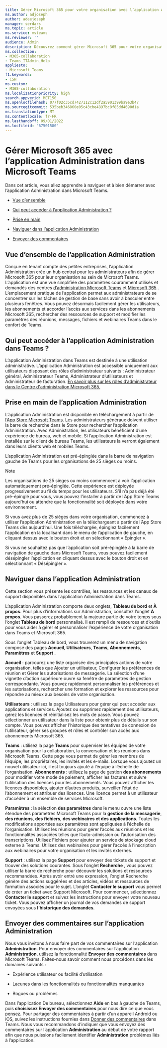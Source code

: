 ```yaml
---
title: Gérer Microsoft 365 pour votre organisation avec l’application Administration dans Microsoft Teams
ms.author: adjoseph
author: adeejoseph
manager: serdars
ms.topic: article
ms.service: msteams
ms.reviewer: ''
audience: Admin
description: Découvrez comment gérer Microsoft 365 pour votre organisation directement à partir de l’application Administration dans Microsoft Teams
ms.collection:
- M365-collaboration
- Teams_ITAdmin_Help
appliesto:
- Microsoft Teams
f1.keywords:
- CSH
ms.custom:
- M365-collaboration
ms.localizationpriority: high
search.appverid: MET150
ms.openlocfilehash: 077f02c35cd7427112c12df2a5901399ba9e3b47
ms.sourcegitcommit: 535beb346860e05c43cbe4897bc8f85dd4698d1a
ms.translationtype: MT
ms.contentlocale: fr-FR
ms.lasthandoff: 09/01/2022
ms.locfileid: "67501580"
---
```

# <a name="manage-microsoft-365-with-the-admin-app-in-microsoft-teams"></a>Gérer Microsoft 365 avec l’application Administration dans Microsoft Teams

Dans cet article, vous allez apprendre à naviguer et à bien démarrer avec l’application Administration dans Microsoft Teams.

- [Vue d’ensemble](#overview-of-the-admin-app)

- [Qui peut accéder à l’application Administration ?](#who-can-access-the-admin-app-in-teams)

- [Prise en main](#get-started-with-the-admin-app)

- [Naviguer dans l’application Administration](#navigate-the-admin-app)

- [Envoyer des commentaires](#give-feedback-on-the-admin-app)

## <a name="overview-of-the-admin-app"></a>Vue d’ensemble de l’application Administration

Conçue en tenant compte des petites entreprises, l’application Administration crée un hub central pour les administrateurs afin de gérer Microsoft 365 pour leur organisation au sein de Microsoft Teams.  L’application est une vue simplifiée des paramètres couramment utilisés et demandés des centres [d’administration Microsoft Teams](https://go.microsoft.com/fwlink/p/?linkid=2024339) et [Microsoft 365](https://go.microsoft.com/fwlink/p/?linkid=2024339) .  L’emplacement pratique de l’application permet aux administrateurs de se concentrer sur les tâches de gestion de base sans avoir à basculer entre plusieurs fenêtres. Vous pouvez désormais facilement gérer les utilisateurs, les abonnements et accorder l’accès aux services dans les abonnements Microsoft 365, rechercher des ressources de support et modifier les paramètres des réunions, messages, fichiers et webinaires Teams dans le confort de Teams.

## <a name="who-can-access-the-admin-app-in-teams"></a>Qui peut accéder à l’application Administration dans Teams ?

L’application Administration dans Teams est destinée à une utilisation administrative. L’application Administration est accessible uniquement aux utilisateurs disposant des rôles d’administrateur suivants : Administrateur général, Administrateur Teams, Administrateur d’utilisateurs et Administrateur de facturation. [En savoir plus sur les rôles d’administrateur dans le Centre d'administration Microsoft 365.](/microsoft-365/admin/add-users/about-admin-roles) 

## <a name="get-started-with-the-admin-app"></a>Prise en main de l’application Administration

L’application Administration est disponible en téléchargement à partir de [l’App Store Microsoft Teams](https://aka.ms/TeamsClientAdminApp). Les administrateurs généraux doivent utiliser la barre de recherche dans le Store pour rechercher l’application Administration. Avec Administration, les utilisateurs bénéficient d’une expérience de bureau, web et mobile. Si l’application Administration est installée sur le client de bureau Teams, les utilisateurs la verront également dans leurs clients web et mobiles Teams.

L’application Administration est pré-épinglée dans la barre de navigation gauche de Teams pour les organisations de 25 sièges ou moins.

> [!NOTE]
> Les organisations de 25 sièges ou moins commencent à voir l’application automatiquement pré-épinglée. Cette expérience est déployée progressivement au fil du temps pour les utilisateurs. S’il n’a pas déjà été pré-épinglé pour vous, vous pouvez l’installer à partir de l’App Store Teams aujourd’hui ou attendre que la fonctionnalité soit déployée dans votre environnement.

Si vous avez plus de 25 sièges dans votre organisation, commencez à utiliser l’application Administration en la téléchargeant à partir de l’App Store Teams dès aujourd’hui. Une fois téléchargée, épinglez facilement l’application en la localisant dans le menu de l’application de gauche, en cliquant dessus avec le bouton droit et en sélectionnant « Épingler ».
  
Si vous ne souhaitez pas que l’application soit pré-épinglée à la barre de navigation de gauche dans Microsoft Teams, vous pouvez facilement désépingler l’application en cliquant dessus avec le bouton droit et en sélectionnant « Désépingler ».

## <a name="navigate-the-admin-app"></a>Naviguer dans l’application Administration

Cette section vous présente les contrôles, les ressources et les canaux de support disponibles dans l’application Administration dans Teams.

L’application Administration comporte deux onglets, **Tableau de bord** et **À propos**. Pour plus d’informations sur Administration, consultez l’onglet **À propos**. Vous passerez probablement la majeure partie de votre temps sous l’onglet **Tableau de bord** personnalisé. Il est rempli de ressources et d’outils pour vous aider à gérer et personnaliser l’expérience de votre organisation dans Teams et Microsoft 365.

Sous l’onglet Tableau de bord, vous trouverez un menu de navigation composé des pages **Accueil**, **Utilisateurs**, **Teams**, **Abonnements**, **Paramètres** et **Support** .

**Accueil** : parcourez une liste organisée des principales actions de votre organisation, telles que Ajouter un utilisateur, Configurer les préférences de réunion et Gérer les autorisations de messagerie. La sélection d’une vignette d’action supérieure ouvre sa fenêtre de paramètres de gestion correspondante. Vous pouvez rapidement personnaliser les préférences et les autorisations, rechercher une formation et explorer les ressources pour répondre au mieux aux besoins de votre organisation.  

**Utilisateurs** : utilisez la page Utilisateurs pour gérer qui peut accéder aux applications et services. Ajoutez ou supprimez rapidement des utilisateurs, gérez les licences et réinitialisez les mots de passe. Vous pouvez sélectionner un utilisateur dans la liste pour obtenir plus de détails sur son compte. Vous pouvez afficher l’historique des tentatives de connexion de l’utilisateur, gérer ses groupes et rôles et contrôler son accès aux abonnements Microsoft 365.

**Teams** : utilisez la page **Teams** pour superviser les équipes de votre organisation pour la collaboration, la conversation et les réunions dans Microsoft Teams. Cette page vous permet de gérer les membres de l’équipe, les propriétaires, les invités et les e-mails. Lorsque vous ajoutez un nouvel utilisateur ici, il est toujours ajouté à l’équipe à l’échelle de l’organisation.
**Abonnements** : utilisez la page de gestion **des abonnements** pour modifier votre mode de paiement, afficher les factures et suivre l’utilisation des licences pour les abonnements. Vous pouvez afficher les licences disponibles, ajouter d’autres produits, surveiller l’état de l’abonnement et attribuer des licences. Une licence permet à un utilisateur d’accéder à un ensemble de services Microsoft.

**Paramètres** : la sélection **des paramètres** dans le menu ouvre une liste étendue des paramètres Microsoft Teams pour la **gestion de la messagerie**, **des réunions**, **des fichiers**, **des webinaires et des** **applications**. Toutes les modifications apportées aux paramètres sont appliquées à l’échelle de l’organisation. Utilisez les réunions pour gérer l’accès aux réunions et les fonctionnalités associées telles que l’auto-admission ou l’autorisation des transcriptions. Utilisez Fichiers pour ajouter un service de stockage cloud externe à Teams. Utilisez des webinaires pour gérer l’accès à l’inscription aux webinaires pour votre organisation et les invités externes.

**Support** : utilisez la page **Support** pour envoyer des tickets de support et trouver des solutions courantes. Sous l’onglet **Recherche** , vous pouvez utiliser la barre de recherche pour découvrir les solutions et ressources recommandées. Après avoir entré une expression, l’onglet Recherche génère des actions suggérées et des articles, vidéos et ressources de formation associés pour le sujet. L’onglet **Contacter le support** vous permet de créer un ticket avec Support Microsoft. Pour commencer, sélectionnez **Contacter le support** et suivez les instructions pour envoyer votre nouveau ticket. Vous pouvez afficher un journal de vos demandes de support envoyées sous **l’historique des demandes**.

## <a name="give-feedback-on-the-admin-app"></a>Envoyer des commentaires sur l’application Administration

Nous vous invitons à nous faire part de vos commentaires sur l’application **Administration**. Pour envoyer des commentaires sur l’application **Administration**, utilisez la fonctionnalité **Envoyer des commentaires** dans Microsoft Teams. Faites-nous savoir comment nous procédons dans les domaines suivants :

- Expérience utilisateur ou facilité d’utilisation

- Lacunes dans les fonctionnalités ou fonctionnalités manquantes

- Bogues ou problèmes

Dans l’application De bureau, sélectionnez **Aide**   en bas à gauche de Teams, puis **choisissez Envoyer des commentaires** pour nous dire ce que vous pensez. Pour partager des commentaires à partir d’un appareil Android ou iOS, suivez les instructions fournies dans [Donner des commentaires](https://support.microsoft.com/office/give-feedback-in-teams-c0fb6297-22af-4db5-b19b-69e0a6720927#ID0EBBD=Desktop) dans Teams. Nous vous recommandons d’indiquer que vous envoyez des commentaires sur l’application **Administration** au début de votre rapport afin que nous puissions facilement identifier **Administration** problèmes liés à l’application.

